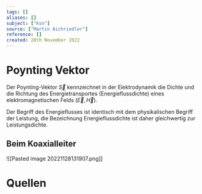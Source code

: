 ```yaml
---
tags: []
aliases: []
subject: ["ksn"]
source: ["Martin Aichriedler"]
reference: []
created: 28th November 2022
---
```


# Poynting Vektor
Der Poynting-Vektor $\vec S$ kennzeichnet in der Elektrodynamik die Dichte und die Richtung des Energietransportes (Energieflussdichte) eines elektromagnetischen Felds $(\vec E,\vec H)$.

Der Begriff des Energieflusses ist identisch mit dem physikalischen Begriff der Leistung, die Bezeichnung Energieflussdichte ist daher gleichwertig zur Leistungsdichte.

## Beim Koaxialleiter
![[Pasted image 20221128131907.png]]
# Quellen